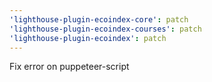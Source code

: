 ```yaml
---
'lighthouse-plugin-ecoindex-core': patch
'lighthouse-plugin-ecoindex-courses': patch
'lighthouse-plugin-ecoindex': patch
---
```


Fix error on puppeteer-script

